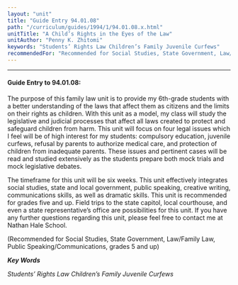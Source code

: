 ```yaml
---
layout: "unit"
title: "Guide Entry 94.01.08"
path: "/curriculum/guides/1994/1/94.01.08.x.html"
unitTitle: "A Child’s Rights in the Eyes of the Law"
unitAuthor: "Penny K. Zhitomi"
keywords: "Students’ Rights Law Children’s Family Juvenile Curfews"
recommendedFor: "Recommended for Social Studies, State Government, Law/Family Law, Public Speaking/Communications, grades 5 and up"
---
```

<body>
<hr/>
 <h4>
  Guide Entry to 94.01.08:
 </h4>
 The purpose of this family law unit is to provide my 6th-grade students with a better understanding of the laws that affect them as citizens and the limits on their rights as children. With this unit as a model, my class will study the legislative and judicial processes that affect all laws created to protect and safeguard children from harm. This unit will focus on four legal issues which I feel will be of high interest for my students: compulsory education, juvenile curfews, refusal by parents to authorize medical care, and protection of children from inadequate parents. These issues and pertinent cases will be read and studied extensively as the students prepare both mock trials and mock legislative debates.
 <p>
  The timeframe for this unit will be six weeks. This unit effectively integrates social studies, state and local government, public speaking, creative writing, communications skills, as well as dramatic skills. This unit is recommended for grades five and up. Field trips to the state capitol, local courthouse, and even a state representative’s office are possibilities for this unit. If you have any further questions regarding this unit, please feel free to contact me at Nathan Hale School.
 </p>
 <p>
  (Recommended for Social Studies, State Government, Law/Family Law, Public Speaking/Communications, grades 5 and up)
 </p>
<p>
  <b>
   <i>
    Key Words
   </i>
  </b>
  <br/>
 </p>
 <p>
  <i>
   Students’ Rights Law Children’s Family Juvenile Curfews
  </i>
 </p>

</body>